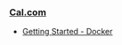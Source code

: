 ### [Cal.com](https://cal.com)

- [Getting Started - Docker](https://cal.com/docs/self-hosting/docker)
